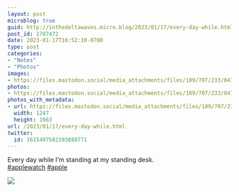 ```yaml
---
layout: post
microblog: true
guid: http://inthedeltawaves.micro.blog/2023/01/17/every-day-while.html
post_id: 1787472
date: 2023-01-17T16:52:10-0700
type: post
categories:
- "Notes"
- "Photos"
images:
- https://files.mastodon.social/media_attachments/files/109/707/233/047/830/890/original/09155f942f9260e7.jpeg
photos:
- https://files.mastodon.social/media_attachments/files/109/707/233/047/830/890/original/09155f942f9260e7.jpeg
photos_with_metadata:
- url: https://files.mastodon.social/media_attachments/files/109/707/233/047/830/890/original/09155f942f9260e7.jpeg
  width: 1247
  height: 1663
url: /2023/01/17/every-day-while.html
twitter:
  id: 1615497582393888771
---
```

<p>Every day while I’m standing at my standing desk. <br /><a href="https://mastodon.social/tags/applewatch" class="mention hashtag" rel="tag">#<span>applewatch</span></a> <a href="https://mastodon.social/tags/apple" class="mention hashtag" rel="tag">#<span>apple</span></a></p><p><img src="https://files.mastodon.social/media_attachments/files/109/707/233/047/830/890/original/09155f942f9260e7.jpeg">
